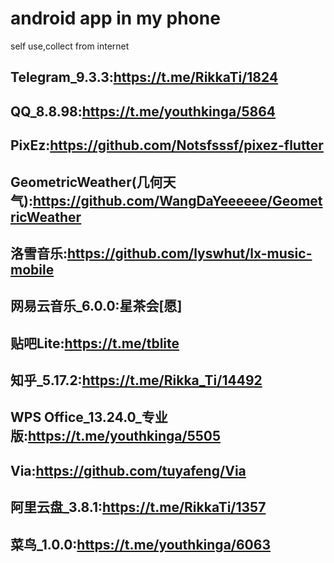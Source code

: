 # android app in my phone
self use,collect from internet
## Telegram_9.3.3:https://t.me/RikkaTi/1824
## QQ_8.8.98:https://t.me/youthkinga/5864
## PixEz:https://github.com/Notsfsssf/pixez-flutter
## GeometricWeather(几何天气):https://github.com/WangDaYeeeeee/GeometricWeather
## 洛雪音乐:https://github.com/lyswhut/lx-music-mobile
## 网易云音乐_6.0.0:星茶会[愿]
## 贴吧Lite:https://t.me/tblite
## 知乎_5.17.2:https://t.me/Rikka_Ti/14492
## WPS Office_13.24.0_专业版:https://t.me/youthkinga/5505
## Via:https://github.com/tuyafeng/Via
## 阿里云盘_3.8.1:https://t.me/RikkaTi/1357
## 菜鸟_1.0.0:https://t.me/youthkinga/6063
